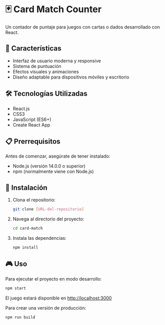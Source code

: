 # 🃏 Card Match Counter

Un contador de puntaje para juegos con cartas o dados desarrollado con React.

## 🚀 Características

- Interfaz de usuario moderna y responsive
- Sistema de puntuación
- Efectos visuales y animaciones
- Diseño adaptable para dispositivos móviles y escritorio

## 🛠️ Tecnologías Utilizadas

- React.js
- CSS3
- JavaScript (ES6+)
- Create React App

## 📋 Prerrequisitos

Antes de comenzar, asegúrate de tener instalado:

- Node.js (versión 14.0.0 o superior)
- npm (normalmente viene con Node.js)

## 🔧 Instalación

1. Clona el repositorio:
   ```bash
   git clone [URL-del-repositorio]
   ```

2. Navega al directorio del proyecto:
   ```bash
   cd card-match
   ```

3. Instala las dependencias:
   ```bash
   npm install
   ```

## 🎮 Uso

Para ejecutar el proyecto en modo desarrollo:

```bash
npm start
```

El juego estará disponible en [http://localhost:3000](http://localhost:3000)

Para crear una versión de producción:

```bash
npm run build
```

